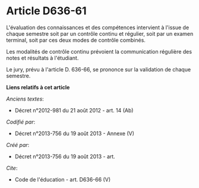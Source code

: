 # Article D636-61

L'évaluation des connaissances et des compétences intervient à l'issue de chaque semestre soit par un contrôle continu et
régulier, soit par un examen terminal, soit par ces deux modes de contrôle combinés. 

Les modalités de contrôle continu prévoient la communication régulière des notes et résultats à l'étudiant. 

Le jury, prévu à l'article D. 636-66, se prononce sur la validation de chaque semestre.

**Liens relatifs à cet article**

_Anciens textes_:

  - Décret n°2012-981 du 21 août 2012 - art. 14 (Ab)

_Codifié par_:

  - Décret n°2013-756 du 19 août 2013 -  Annexe (V)

_Créé par_:

  - Décret n°2013-756 du 19 août 2013 - art.

_Cite_:

  - Code de l'éducation - art. D636-66 (V)
